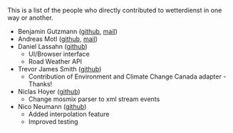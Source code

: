 This is a list of the people who directly contributed to wetterdienst in one way or another.

* Benjamin Gutzmann ([github](https://github.com/gutzbenj), [mail](mailto:gutzemann@gmail.com))
* Andreas Motl ([github](https://github.com/amotl), [mail](mailto:andreas.motl@panodata.org))
* Daniel Lassahn ([github](https://github.com/meteoDaniel))
    - UI/Browser interface
    - Road Weather API
* Trevor James Smith ([github](https://github.com/Zeitsperre))
    - Contribution of Environment and Climate Change Canada adapter - Thanks!
* Niclas Hoyer ([github](https://github.com/niclashoyer))
    - Change mosmix parser to xml stream events
* Nico Neumann ([github](https://github.com/neumann-nico))
    - Added interpolation feature
    - Improved testing
